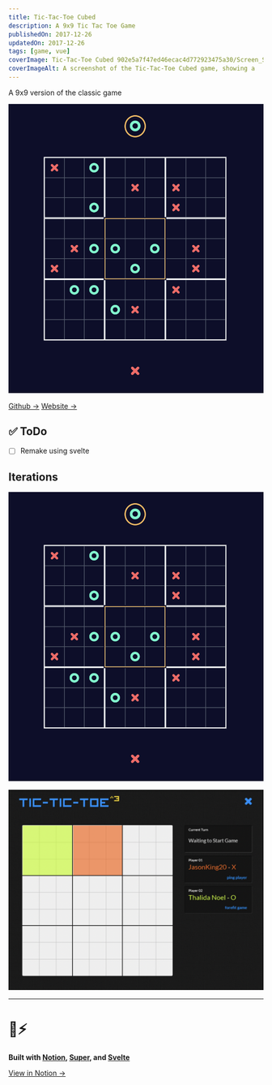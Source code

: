 ```yaml
---
title: Tic-Tac-Toe Cubed
description: A 9x9 Tic Tac Toe Game
publishedOn: 2017-12-26
updatedOn: 2017-12-26
tags: [game, vue]
coverImage: Tic-Tac-Toe Cubed 902e5a7f47ed46ecac4d772923475a30/Screen_Shot_2022-02-20_at_16.55.40.png
coverImageAlt: A screenshot of the Tic-Tac-Toe Cubed game, showing a
---
```


A 9x9 version of the classic game

![Screen Shot 2022-02-20 at 16.55.40.png](Tic-Tac-Toe%20Cubed%20902e5a7f47ed46ecac4d772923475a30/Screen_Shot_2022-02-20_at_16.55.40.png)

[Github →](https://github.com/thalida/TicTacToeCubed)   [Website →](http://thalida.github.io/tictactoe-cubed/)

## ✅ ToDo

- [ ]  Remake using svelte

## Iterations

![Screen Shot 2022-02-20 at 16.55.40.png](Tic-Tac-Toe%20Cubed%20902e5a7f47ed46ecac4d772923475a30/Screen_Shot_2022-02-20_at_16.55.40%201.png)

![Screen Shot 2022-02-20 at 16.58.57.png](Tic-Tac-Toe%20Cubed%20902e5a7f47ed46ecac4d772923475a30/Screen_Shot_2022-02-20_at_16.58.57.png)

---

# 🦄⚡

**Built with [Notion](https://www.notion.so/product), [Super](https://super.so/), and [Svelte](https://svelte.dev/)**

[View in Notion →](https://tunl.link/zOadMW)
